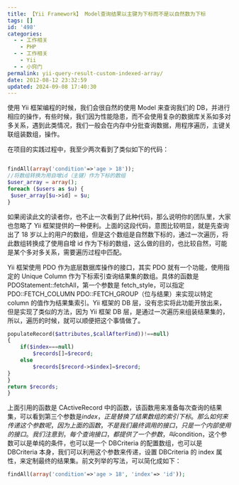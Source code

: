 ```yaml
---
title: 【Yii Framework】 Model查询结果以主键为下标而不是以自然数为下标
tags: []
id: '498'
categories:
  - - 工作相关
    - PHP
  - - 工作相关
    - Yii
  - - 小窍门
permalink: yii-query-result-custom-indexed-array/
date: 2012-08-12 23:32:59
updated: 2024-09-08 17:40:30
---
```

使用 Yii 框架编程的时候，我们会很自然的使用 Model 来查询我们的 DB，并进行相应的操作，有些时候，我们因为性能隐患，而不会使用复杂的数据库关系如多对多关系，遇到此类情况，我们一般会在内存中分批查询数据，用程序遍历，主键关联组装数组，操作。

<!-- more -->

在项目的实践过程中，我至少两次看到了类似如下的代码：

```php

findAll(array('condition'=>'age > 18'));
//将数组转换为用自增id（主键）作为下标的数组
$user_array = array();
foreach ($users as $u) {
 $user_array[$u->id] = $u;
}
```

如果阅读此文的读者你，也不止一次看到了此种代码，那么说明你的团队里，大家也忽略了 Yii 框架提供的一种便利。上面的这段代码，意图比较明显，就是先查询出了 18 岁以上的用户的数组，但是这个数组是自然数下标的，通过一次遍历，将此数组转换成了使用自增 id 作为下标的数组，这么做的目的，也比较自然，可能是某个多对多关系，需要遍历过程中匹配。

Yii 框架使用 PDO 作为底层数据库操作的接口，其实 PDO 就有一个功能，使用指定的 Unique Column 作为下标索引查询结果集的数组。具体的函数是 PDOStatement::fetchAll，第一个参数是 fetch_style，可以指定 PDO::FETCH_COLUMN PDO::FETCH_GROUP（位与结果）来实现以特定 column 的值作为结果集索引。Yii 框架的 DB 层，没有忠实将此功能开放出来，但是实现了类似的方法，因为 Yii 框架 DB 层，是通过一次遍历来组装结果集的，所以，遍历的时候，就可以顺便把这个事情做了。

```php
populateRecord($attributes,$callAfterFind))!==null)
{
    if($index===null)
        $records[]=$record;
    else
        $records[$record->$index]=$record;
}
}
return $records;
}

```

上面引用的函数是 CActiveRecord 中的函数，该函数用来准备每次查询的结果集，可以看到第三个参数是$index，正是替换了结果数组的索引下标。那么如何来传递这个参数呢，因为上面的函数，不是我们最终调用的接口，只是一个内部使用的接口。我们注意到，每个查询接口，都提供了一个参数，叫$condition，这个参数可以是单纯的条件，也可以是一个 DBCriteria 的配置数组，也可以是 DBCriteria 本身，我们可以利用这个参数来传递，设置 DBCriteria 的 index 属性，来定制最终的结果集。前文列举的写法，可以简化成如下：

```php
findAll(array('condition'=>'age > 18', 'index'=> 'id'));
```
